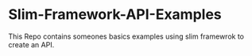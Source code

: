 # Slim-Framework-API-Examples

This Repo contains someones basics examples using slim framewrok to create an API. 
